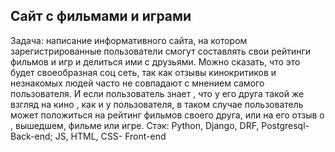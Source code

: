 ## Сайт с фильмами и играми ##
Задача: написание информативного сайта, на котором зарегистрированные пользователи смогут составлять свои рейтинги фильмов и игр и делиться ими с друзьями. Можно сказать, что это будет своеобразная соц сеть, так как отзывы кинокритиков и незнакомых людей часто не совпадают с мнением самого пользователя. И если пользователь знает , что у его друга такой же взгляд на кино , как и у пользователя, в таком случае пользователь может положиться на рейтинг фильмов своего друга, или на его отзыв о , вышедшем, фильме или игре.
Стэк: Python, Django, DRF, Postgresql-Back-end; JS, HTML, CSS- Front-end
